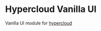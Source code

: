 # Hypercloud Vanilla UI

Vanilla UI module for [hypercloud](https://github.com/datprotocol/hypercloud)